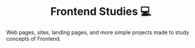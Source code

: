 <h1 align="center">Frontend Studies 💻</h1>

<p>
  Web pages, sites, landing pages, and more simple projects made to study concepts of Frontend.<br>
</p>
